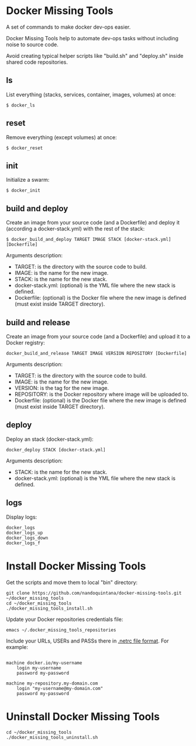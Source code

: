 # Docker Missing Tools

A set of commands to make docker dev-ops easier.

Docker Missing Tools help to automate dev-ops tasks without including noise to source code.

Avoid creating typical helper scripts like "build.sh" and "deploy.sh" inside shared code repositories.


## ls

List everything (stacks, services, container, images, volumes) at once:
```
$ docker_ls
```

## reset

Remove everything (except volumes) at once:
```
$ docker_reset
```

## init

Initialize a swarm:
```
$ docker_init
```

## build and deploy

Create an image from your source code (and a Dockerfile) and deploy it (according a docker-stack.yml) with the rest of the stack:
```
$ docker_build_and_deploy TARGET IMAGE STACK [docker-stack.yml] [Dockerfile]
```
Arguments description:
- TARGET: is the directory with the source code to build.
- IMAGE: is the name for the new image.
- STACK: is the name for the new stack.
- docker-stack.yml: (optional) is the YML file where the new stack is defined.
- Dockerfile: (optional) is the Docker file where the new image is defined (must exist inside TARGET directory).


## build and release

Create an image from your source code (and a Dockerfile) and upload it to a Docker registry:
```
docker_build_and_release TARGET IMAGE VERSION REPOSITORY [Dockerfile]
```
Arguments description:
- TARGET: is the directory with the source code to build.
- IMAGE: is the name for the new image.
- VERSION: is the tag for the new image.
- REPOSITORY: is the Docker repository where image will be uploaded to.
- Dockerfile: (optional) is the Docker file where the new image is defined (must exist inside TARGET directory).

## deploy

Deploy an stack (docker-stack.yml):
```
docker_deploy STACK [docker-stack.yml]
```
Arguments description:
- STACK: is the name for the new stack.
- docker-stack.yml: (optional) is the YML file where the new stack is defined.


## logs

Display logs:
```
docker_logs
docker_logs_up
docker_logs_down
docker_logs_f
```

# Install Docker Missing Tools

Get the scripts and move them to local "bin" directory:
```
git clone https://github.com/nandoquintana/docker-missing-tools.git ~/docker_missing_tools
cd ~/docker_missing_tools
./docker_missing_tools_install.sh
```
Update your Docker repositories credentials file:
```
emacs ~/.docker_missing_tools_repositories
```

Include your URLs, USERs and PASSs there in [.netrc file format](https://www.gnu.org/software/inetutils/manual/html_node/The-_002enetrc-file.html). For example:
```

machine docker.io/my-username
    login my-username
    password my-password

machine my-repository.my-domain.com
    login "my-username@my-domain.com"
    password my-password

```


# Uninstall Docker Missing Tools

```
cd ~/docker_missing_tools
./docker_missing_tools_uninstall.sh
```

